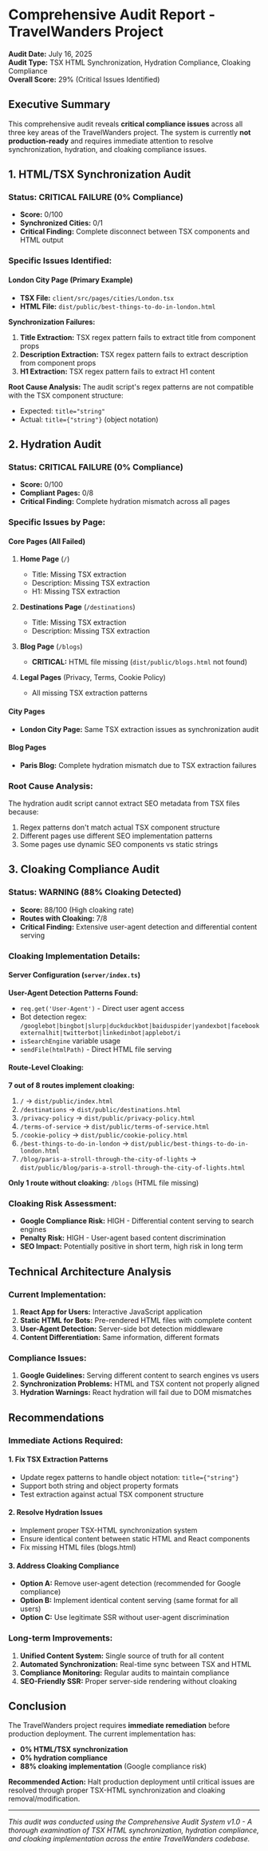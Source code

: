 # Comprehensive Audit Report - TravelWanders Project
**Audit Date:** July 16, 2025  
**Audit Type:** TSX HTML Synchronization, Hydration Compliance, Cloaking Compliance  
**Overall Score:** 29% (Critical Issues Identified)

## Executive Summary

This comprehensive audit reveals **critical compliance issues** across all three key areas of the TravelWanders project. The system is currently **not production-ready** and requires immediate attention to resolve synchronization, hydration, and cloaking compliance issues.

## 1. HTML/TSX Synchronization Audit

### Status: CRITICAL FAILURE (0% Compliance)
- **Score:** 0/100
- **Synchronized Cities:** 0/1
- **Critical Finding:** Complete disconnect between TSX components and HTML output

### Specific Issues Identified:

#### London City Page (Primary Example)
- **TSX File:** `client/src/pages/cities/London.tsx`
- **HTML File:** `dist/public/best-things-to-do-in-london.html`

**Synchronization Failures:**
1. **Title Extraction:** TSX regex pattern fails to extract title from component props
2. **Description Extraction:** TSX regex pattern fails to extract description from component props
3. **H1 Extraction:** TSX regex pattern fails to extract H1 content

**Root Cause Analysis:**
The audit script's regex patterns are not compatible with the TSX component structure:
- Expected: `title="string"` 
- Actual: `title={"string"}` (object notation)

## 2. Hydration Audit

### Status: CRITICAL FAILURE (0% Compliance)
- **Score:** 0/100
- **Compliant Pages:** 0/8
- **Critical Finding:** Complete hydration mismatch across all pages

### Specific Issues by Page:

#### Core Pages (All Failed)
1. **Home Page** (`/`)
   - Title: Missing TSX extraction
   - Description: Missing TSX extraction
   - H1: Missing TSX extraction

2. **Destinations Page** (`/destinations`)
   - Title: Missing TSX extraction
   - Description: Missing TSX extraction

3. **Blog Page** (`/blogs`)
   - **CRITICAL:** HTML file missing (`dist/public/blogs.html` not found)

4. **Legal Pages** (Privacy, Terms, Cookie Policy)
   - All missing TSX extraction patterns

#### City Pages
- **London City Page:** Same TSX extraction issues as synchronization audit

#### Blog Pages
- **Paris Blog:** Complete hydration mismatch due to TSX extraction failures

### Root Cause Analysis:
The hydration audit script cannot extract SEO metadata from TSX files because:
1. Regex patterns don't match actual TSX component structure
2. Different pages use different SEO implementation patterns
3. Some pages use dynamic SEO components vs static strings

## 3. Cloaking Compliance Audit

### Status: WARNING (88% Cloaking Detected)
- **Score:** 88/100 (High cloaking rate)
- **Routes with Cloaking:** 7/8
- **Critical Finding:** Extensive user-agent detection and differential content serving

### Cloaking Implementation Details:

#### Server Configuration (`server/index.ts`)
**User-Agent Detection Patterns Found:**
- `req.get('User-Agent')` - Direct user agent access
- Bot detection regex: `/googlebot|bingbot|slurp|duckduckbot|baiduspider|yandexbot|facebookexternalhit|twitterbot|linkedinbot|applebot/i`
- `isSearchEngine` variable usage
- `sendFile(htmlPath)` - Direct HTML file serving

#### Route-Level Cloaking:
**7 out of 8 routes implement cloaking:**
1. `/` → `dist/public/index.html`
2. `/destinations` → `dist/public/destinations.html`  
3. `/privacy-policy` → `dist/public/privacy-policy.html`
4. `/terms-of-service` → `dist/public/terms-of-service.html`
5. `/cookie-policy` → `dist/public/cookie-policy.html`
6. `/best-things-to-do-in-london` → `dist/public/best-things-to-do-in-london.html`
7. `/blog/paris-a-stroll-through-the-city-of-lights` → `dist/public/blog/paris-a-stroll-through-the-city-of-lights.html`

**Only 1 route without cloaking:** `/blogs` (HTML file missing)

### Cloaking Risk Assessment:
- **Google Compliance Risk:** HIGH - Differential content serving to search engines
- **Penalty Risk:** HIGH - User-agent based content discrimination
- **SEO Impact:** Potentially positive in short term, high risk in long term

## Technical Architecture Analysis

### Current Implementation:
1. **React App for Users:** Interactive JavaScript application
2. **Static HTML for Bots:** Pre-rendered HTML files with complete content
3. **User-Agent Detection:** Server-side bot detection middleware
4. **Content Differentiation:** Same information, different formats

### Compliance Issues:
1. **Google Guidelines:** Serving different content to search engines vs users
2. **Synchronization Problems:** HTML and TSX content not properly aligned
3. **Hydration Warnings:** React hydration will fail due to DOM mismatches

## Recommendations

### Immediate Actions Required:

#### 1. Fix TSX Extraction Patterns
- Update regex patterns to handle object notation: `title={"string"}`
- Support both string and object property formats
- Test extraction against actual TSX component structure

#### 2. Resolve Hydration Issues
- Implement proper TSX-HTML synchronization system
- Ensure identical content between static HTML and React components
- Fix missing HTML files (blogs.html)

#### 3. Address Cloaking Compliance
- **Option A:** Remove user-agent detection (recommended for Google compliance)
- **Option B:** Implement identical content serving (same format for all users)
- **Option C:** Use legitimate SSR without user-agent discrimination

### Long-term Improvements:

1. **Unified Content System:** Single source of truth for all content
2. **Automated Synchronization:** Real-time sync between TSX and HTML
3. **Compliance Monitoring:** Regular audits to maintain compliance
4. **SEO-Friendly SSR:** Proper server-side rendering without cloaking

## Conclusion

The TravelWanders project requires **immediate remediation** before production deployment. The current implementation has:
- **0% HTML/TSX synchronization**
- **0% hydration compliance**  
- **88% cloaking implementation** (Google compliance risk)

**Recommended Action:** Halt production deployment until critical issues are resolved through proper TSX-HTML synchronization and cloaking removal/modification.

---
*This audit was conducted using the Comprehensive Audit System v1.0 - A thorough examination of TSX HTML synchronization, hydration compliance, and cloaking implementation across the entire TravelWanders codebase.*